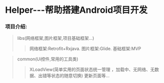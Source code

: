 # Helper---帮助搭建Android项目开发
### 项目介绍:
> libs(网络框架,图片框架,项目基础框架...)
>> 网络框架:Retrofit+Rxjava.
>> 图片框架:Glide.
>> 基础框架:MVP

> common(Ui控件,常用的工具类)
>> XLoadView(简单实用的页面状态统一管理 ，加载中、无网络、无数据、出错等状态的随意切换)
>> 更新页面等...
